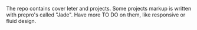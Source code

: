 The repo contains cover leter and projects.
Some projects markup is written with prepro's called "Jade".
Have more TO DO on them, like responsive or fluid design.
